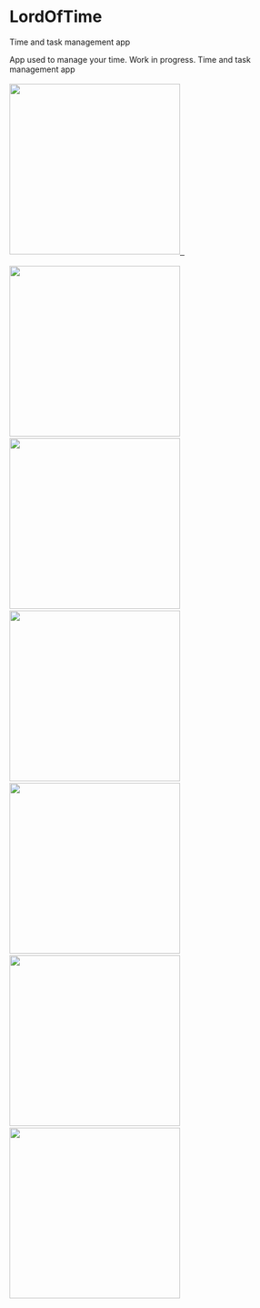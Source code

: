 # LordOfTime
Time and task management app

App used to manage your time.
Work in progress.
Time and task management app  
<br/>
<a href="https://play.google.com/store/apps/details?id=com.voidsamurai.lordoftime">
<img src="https://user-images.githubusercontent.com/49106260/157001205-8efc5d81-936b-452e-9847-3191c7dd7794.png"  width="300"/>&nbsp;&nbsp;
<a/>
<br/>
<br/>
<img src="https://user-images.githubusercontent.com/49106260/156996542-47d65c27-145b-4004-ab20-6ad3978ab012.png"  height="300"/>&nbsp;&nbsp;
<img src="https://user-images.githubusercontent.com/49106260/156996876-7e40ec3e-2220-4e99-804d-3f492c0b3419.png"  height="300"/>&nbsp;&nbsp;
<img src="https://user-images.githubusercontent.com/49106260/156996633-25811b70-2955-4fc0-935b-4fc165d467e7.png"  height="300"/>&nbsp;&nbsp;
<img src="https://user-images.githubusercontent.com/49106260/156996669-a900ee70-8480-4fd1-bbd4-dd21eae976dc.png"  height="300"/>&nbsp;&nbsp;
<img src="https://user-images.githubusercontent.com/49106260/156996908-6dbedefb-c6df-4a5f-b284-279aa4a18365.png"  height="300"/>&nbsp;&nbsp;
<img src="https://user-images.githubusercontent.com/49106260/156996675-bbad9675-be03-4fbf-993b-76725b24d0ac.png"  height="300"/>&nbsp;&nbsp;




